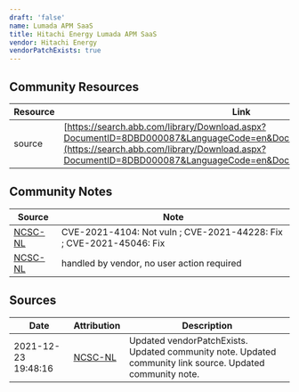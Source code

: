 ```yaml
---
draft: 'false'
name: Lumada APM SaaS
title: Hitachi Energy Lumada APM SaaS
vendor: Hitachi Energy
vendorPatchExists: true
---
```



## Community Resources
| Resource | Link |
| --- | --- |
| source | [https://search.abb.com/library/Download.aspx?DocumentID=8DBD000087&LanguageCode=en&DocumentPartId=&Action=Launch](https://search.abb.com/library/Download.aspx?DocumentID=8DBD000087&LanguageCode=en&DocumentPartId=&Action=Launch) |

## Community Notes
| Source | Note |
| --- | --- |
| [NCSC-NL](https://github.com/NCSC-NL/log4shell/blob/main/software/README.md) | CVE-2021-4104: Not vuln ; CVE-2021-44228: Fix ; CVE-2021-45046: Fix </ul> |
| [NCSC-NL](https://github.com/NCSC-NL/log4shell/blob/main/software/README.md) | handled by vendor, no user action required |

## Sources
| Date | Attribution | Description |
| --- | --- | --- |
| 2021-12-23 19:48:16 | [NCSC-NL](https://github.com/NCSC-NL/log4shell/blob/main/software/README.md) | Updated vendorPatchExists. Updated community note. Updated community link source. Updated community note.  |
